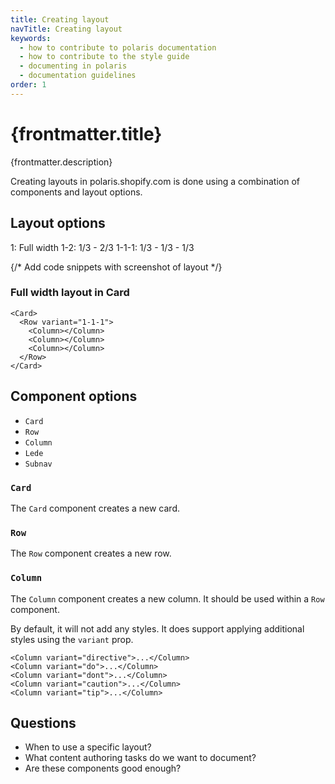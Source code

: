 ```yaml
---
title: Creating layout
navTitle: Creating layout
keywords:
  - how to contribute to polaris documentation
  - how to contribute to the style guide
  - documenting in polaris
  - documentation guidelines
order: 1
---
```


# {frontmatter.title}

<Lede>{frontmatter.description}</Lede>

<Subnav />

Creating layouts in polaris.shopify.com is done using a combination of components and layout options.

## Layout options

1: Full width
1-2: 1/3 - 2/3
1-1-1: 1/3 - 1/3 - 1/3

{/* Add code snippets with screenshot of layout */}

### Full width layout in Card

```mdx
<Card>
  <Row variant="1-1-1">
    <Column></Column>
    <Column></Column>
    <Column></Column>
  </Row>
</Card>
```

## Component options

- `Card`
- `Row`
- `Column`
- `Lede`
- `Subnav`

### `Card`

The `Card` component creates a new card.

### `Row`

The `Row` component creates a new row.

### `Column`

The `Column` component creates a new column. It should be used within a `Row` component.

By default, it will not add any styles. It does support applying additional styles using the `variant` prop.

```mdx
<Column variant="directive">...</Column>
<Column variant="do">...</Column>
<Column variant="dont">...</Column>
<Column variant="caution">...</Column>
<Column variant="tip">...</Column>
```

## Questions

- When to use a specific layout?
- What content authoring tasks do we want to document?
- Are these components good enough?
